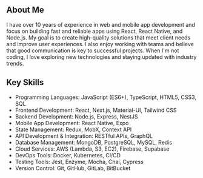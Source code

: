 ## About Me

I have over 10 years of experience in web and mobile app development and focus on building fast and reliable apps using React, React Native, and Node.js. My goal is to create high-quality solutions that meet client needs and improve user experiences. I also enjoy working with teams and believe that good communication is key to successful projects. When I'm not coding, I love exploring new technologies and staying updated with industry trends.

## Key Skills

- Programming Languages: JavaScript (ES6+), TypeScript, HTML5, CSS3, SQL
- Frontend Development: React, Next.js, Material-UI, Tailwind CSS
- Backend Development: Node.js, Express, NestJS
- Mobile App Development: React Native, Expo
- State Management: Redux, MobX, Context API
- API Development & Integration: RESTful APIs, GraphQL
- Database Management: MongoDB, PostgreSQL, MySQL, Redis
- Cloud Services: AWS (Lambda, S3, EC2), Firebase, Supabase
- DevOps Tools: Docker, Kubernetes, CI/CD
- Testing Tools: Jest, Enzyme, Mocha, Chai, Cypress
- Version Control: Git, GitHub, GitLab, BitBucket
